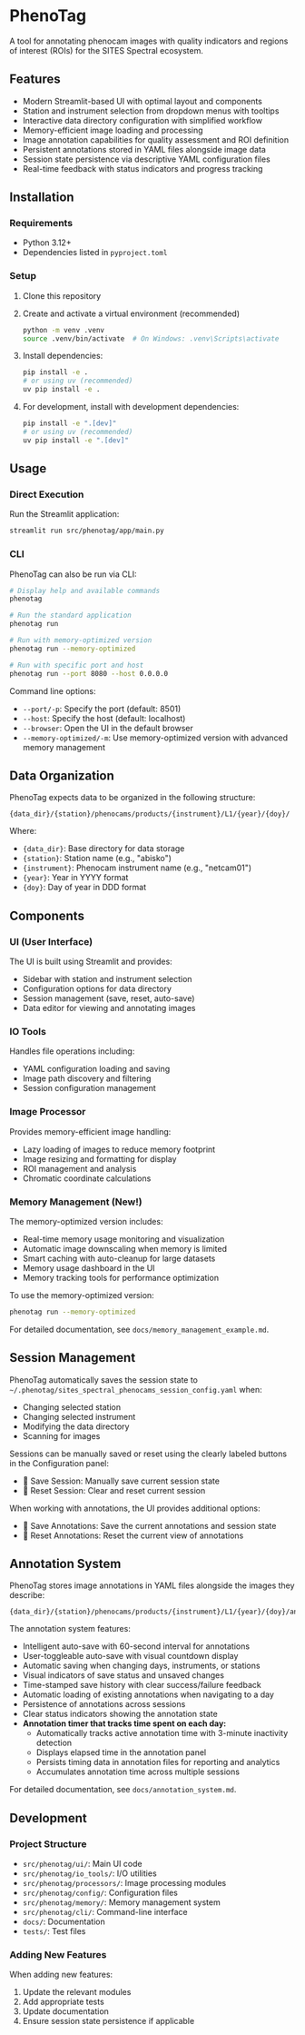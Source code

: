 # PhenoTag

A tool for annotating phenocam images with quality indicators and regions of interest (ROIs) for the SITES Spectral ecosystem.

## Features

- Modern Streamlit-based UI with optimal layout and components
- Station and instrument selection from dropdown menus with tooltips
- Interactive data directory configuration with simplified workflow
- Memory-efficient image loading and processing
- Image annotation capabilities for quality assessment and ROI definition
- Persistent annotations stored in YAML files alongside image data
- Session state persistence via descriptive YAML configuration files
- Real-time feedback with status indicators and progress tracking

## Installation

### Requirements

- Python 3.12+
- Dependencies listed in `pyproject.toml`

### Setup

1. Clone this repository
2. Create and activate a virtual environment (recommended)
   ```bash
   python -m venv .venv
   source .venv/bin/activate  # On Windows: .venv\Scripts\activate
   ```
3. Install dependencies:
   ```bash
   pip install -e .
   # or using uv (recommended)
   uv pip install -e .
   ```

4. For development, install with development dependencies:
   ```bash
   pip install -e ".[dev]"
   # or using uv (recommended)
   uv pip install -e ".[dev]"
   ```

## Usage

### Direct Execution

Run the Streamlit application:

```bash
streamlit run src/phenotag/app/main.py
```

### CLI

PhenoTag can also be run via CLI:

```bash
# Display help and available commands
phenotag

# Run the standard application
phenotag run

# Run with memory-optimized version
phenotag run --memory-optimized

# Run with specific port and host
phenotag run --port 8080 --host 0.0.0.0
```

Command line options:
- `--port/-p`: Specify the port (default: 8501)
- `--host`: Specify the host (default: localhost)
- `--browser`: Open the UI in the default browser
- `--memory-optimized/-m`: Use memory-optimized version with advanced memory management

## Data Organization

PhenoTag expects data to be organized in the following structure:

```
{data_dir}/{station}/phenocams/products/{instrument}/L1/{year}/{doy}/
```

Where:
- `{data_dir}`: Base directory for data storage
- `{station}`: Station name (e.g., "abisko")
- `{instrument}`: Phenocam instrument name (e.g., "netcam01")
- `{year}`: Year in YYYY format
- `{doy}`: Day of year in DDD format

## Components

### UI (User Interface)

The UI is built using Streamlit and provides:
- Sidebar with station and instrument selection
- Configuration options for data directory
- Session management (save, reset, auto-save)
- Data editor for viewing and annotating images

### IO Tools

Handles file operations including:
- YAML configuration loading and saving
- Image path discovery and filtering
- Session configuration management

### Image Processor

Provides memory-efficient image handling:
- Lazy loading of images to reduce memory footprint
- Image resizing and formatting for display
- ROI management and analysis
- Chromatic coordinate calculations

### Memory Management (New!)

The memory-optimized version includes:
- Real-time memory usage monitoring and visualization
- Automatic image downscaling when memory is limited
- Smart caching with auto-cleanup for large datasets
- Memory usage dashboard in the UI
- Memory tracking tools for performance optimization

To use the memory-optimized version:
```bash
phenotag run --memory-optimized
```

For detailed documentation, see `docs/memory_management_example.md`.

## Session Management

PhenoTag automatically saves the session state to `~/.phenotag/sites_spectral_phenocams_session_config.yaml` when:
- Changing selected station
- Changing selected instrument
- Modifying the data directory
- Scanning for images

Sessions can be manually saved or reset using the clearly labeled buttons in the Configuration panel:
- 💾 Save Session: Manually save current session state
- 🔄 Reset Session: Clear and reset current session

When working with annotations, the UI provides additional options:
- 💾 Save Annotations: Save the current annotations and session state
- 🔄 Reset Annotations: Reset the current view of annotations

## Annotation System

PhenoTag stores image annotations in YAML files alongside the images they describe:

```
{data_dir}/{station}/phenocams/products/{instrument}/L1/{year}/{doy}/annotations_{doy}.yaml
```

The annotation system features:
- Intelligent auto-save with 60-second interval for annotations
- User-toggleable auto-save with visual countdown display
- Automatic saving when changing days, instruments, or stations
- Visual indicators of save status and unsaved changes
- Time-stamped save history with clear success/failure feedback
- Automatic loading of existing annotations when navigating to a day
- Persistence of annotations across sessions
- Clear status indicators showing the annotation state
- **Annotation timer that tracks time spent on each day:**
  - Automatically tracks active annotation time with 3-minute inactivity detection
  - Displays elapsed time in the annotation panel
  - Persists timing data in annotation files for reporting and analytics
  - Accumulates annotation time across multiple sessions

For detailed documentation, see `docs/annotation_system.md`.

## Development

### Project Structure

- `src/phenotag/ui/`: Main UI code
- `src/phenotag/io_tools/`: I/O utilities
- `src/phenotag/processors/`: Image processing modules
- `src/phenotag/config/`: Configuration files
- `src/phenotag/memory/`: Memory management system
- `src/phenotag/cli/`: Command-line interface
- `docs/`: Documentation
- `tests/`: Test files

### Adding New Features

When adding new features:
1. Update the relevant modules
2. Add appropriate tests
3. Update documentation
4. Ensure session state persistence if applicable